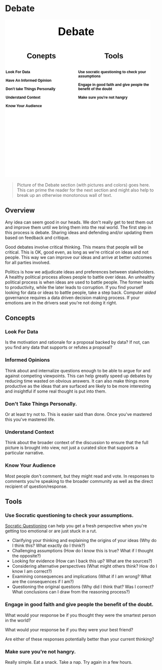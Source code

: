 # Debate

![](img/cag-map-0.0.3-debate.png)

> Picture of the Debate section (with pictures and colors) goes here. This can prime the reader for the next section and might also help to break up an otherwise monotonous wall of text.

## Overview

Any idea can seem good in our heads. We don't really get to test them out and improve them until we bring them into the real world. The first step in this process is debate. Sharing ideas and defending and/or updating them based on feedback and critique.

Good debates involve critical thinking. This means that people will be critical. This is OK, good even, as long as we're critical on ideas and not people. This way we can improve our ideas and arrive at better outcomes for all parties involved.

Politics is how we adjudicate ideas and preferences between stakeholders. A healthy political process allows people to battle over ideas. An unhealthy political process is when ideas are used to battle people. The former leads to productivity, while the later leads to corruption. If you find yourself looking for data or ideas to battle people, take a step back. Computer *aided* governance requires a data driven decision making process. If your emotions are in the drivers seat you're not doing it right.

## Concepts

### Look For Data

Is the motivation and rationale for a proposal backed by data? If not, can you find any data that supports or refutes a proposal?

### Informed Opinions

Think about and internalize questions enough to be able to argue for and against competing viewpoints. This can help greatly speed up debates by reducing time wasted on obvious answers. It can also make things more productive as the ideas that are surfaced are likely to be more interesting and insightful if some real thought is put into them.

### Don't Take Things Personally.

Or at least try not to. This is easier said than done. Once you've mastered this you've mastered life.

### Understand Context

Think about the broader context of the discussion to ensure that the full picture is brought into view, not just a curated slice that supports a particular narrative.

### Know Your Audience

Most people don't comment, but they might read and vote. In responses to comments you're speaking to the broader community as well as the direct recipient of question/response.

## Tools

### Use Socratic questioning to check your assumptions.

[Socratic Questioning](https://fs.blog/2018/04/first-principles/) can help you get a fresh perspective when you're getting too emotional or are just stuck in a rut.

- Clarifying your thinking and explaining the origins of your ideas (Why do I think this? What exactly do I think?)
- Challenging assumptions (How do I know this is true? What if I thought the opposite?)
- Looking for evidence (How can I back this up? What are the sources?)
- Considering alternative perspectives (What might others think? How do I know I am correct?)
- Examining consequences and implications (What if I am wrong? What are the consequences if I am?)
- Questioning the original questions (Why did I think that? Was I correct? What conclusions can I draw from the reasoning process?)

### Engage in good faith and give people the benefit of the doubt.

What would your response be if you thought they were the smartest person in the world?

What would your response be if you they were your best friend?

Are either of these responses potentially better than your current thinking?

### Make sure you're not hangry.

Really simple. Eat a snack. Take a nap. Try again in a few hours.

